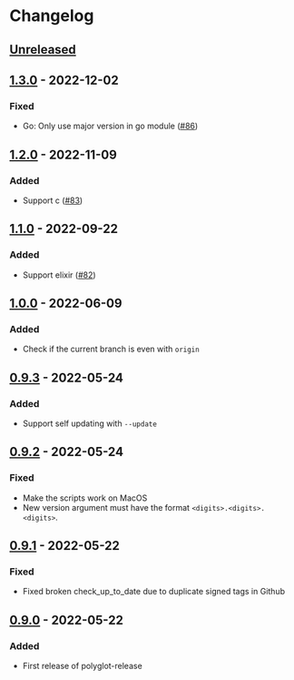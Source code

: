 # Changelog

## [Unreleased]

## [1.3.0] - 2022-12-02
### Fixed
- Go: Only  use major version in go module ([#86](https://github.com/cucumber/polyglot-release/pull/86))

## [1.2.0] - 2022-11-09
### Added
- Support c ([#83](https://github.com/cucumber/polyglot-release/pull/83))

## [1.1.0] - 2022-09-22
### Added
- Support elixir ([#82](https://github.com/cucumber/polyglot-release/pull/82))

## [1.0.0] - 2022-06-09
### Added
- Check if the current branch is even with `origin`

## [0.9.3] - 2022-05-24
### Added
- Support self updating with `--update`

## [0.9.2] - 2022-05-24
### Fixed
- Make the scripts work on MacOS
- New version argument must have the format `<digits>.<digits>.<digits>`.

## [0.9.1] - 2022-05-22
### Fixed
- Fixed broken check_up_to_date due to duplicate signed tags in Github

## [0.9.0] - 2022-05-22
### Added
- First release of polyglot-release

[Unreleased]: https://github.com/cucumber/polyglot-release/compare/v1.3.0...main
[1.3.0]: https://github.com/cucumber/polyglot-release/compare/v1.2.0...main
[1.2.0]: https://github.com/cucumber/polyglot-release/compare/v1.1.0...main
[1.1.0]: https://github.com/cucumber/polyglot-release/compare/v1.0.0...main
[1.0.0]: https://github.com/cucumber/polyglot-release/compare/v0.9.3...main
[0.9.3]: https://github.com/cucumber/polyglot-release/compare/v0.9.2...main
[0.9.2]: https://github.com/cucumber/polyglot-release/compare/v0.9.1...main
[0.9.1]: https://github.com/cucumber/polyglot-release/compare/v0.9.0...main
[0.9.0]: https://github.com/cucumber/polyglot-release/compare/ad3c912c06971aefdd597d7c315ca75fa93ce83f...v0.9.0~~

